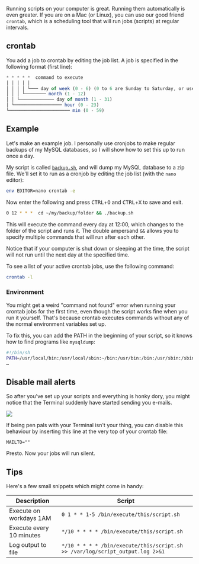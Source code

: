 Running scripts on your computer is great. Running them automatically is even greater. If you are on a Mac (or Linux), you can use our good friend `crontab`, which is a scheduling tool that will run jobs (scripts) at regular intervals.

<!-- more-->

## crontab

You add a job to crontab by editing the job list. A job is specified in the following format (first line):

```js
* * * * *  command to execute
│ │ │ │ │
│ │ │ │ └─── day of week (0 - 6) (0 to 6 are Sunday to Saturday, or use names; 7 is Sunday, the same as 0)
│ │ │ └──────── month (1 - 12)
│ │ └───────────── day of month (1 - 31)
│ └────────────────── hour (0 - 23)
└─────────────────────── min (0 - 59)
```

## Example

Let's make an example job. I personally use cronjobs to make regular backups of my MySQL databases, so I will show how to set this up to run once a day.

My script is called [`backup.sh`](https://gist.github.com/omichelsen/8968ea562fe646b78780), and will dump my MySQL database to a zip file. We'll set it to run as a cronjob by editing the job list (with the `nano` editor):

```bash
env EDITOR=nano crontab -e
```

Now enter the following and press <kbd>CTRL</kbd>+<kbd>O</kbd> and <kbd>CTRL</kbd>+<kbd>X</kbd> to save and exit.

```bash
0 12 * * *  cd ~/my/backup/folder && ./backup.sh
```

This will execute the command every day at 12:00, which changes to the folder of the script and runs it. The double ampersand `&&` allows you to specify multiple commands that will run after each other. 

Notice that if your computer is shut down or sleeping at the time, the script will not run until the next day at the specified time.

To see a list of your active crontab jobs, use the following command:

```bash
crontab -l
```

### Environment

You might get a weird "command not found" error when running your crontab jobs for the first time, even though the script works fine when you run it yourself. That's because crontab executes commands without any of the normal environment variables set up.

To fix this, you can add the PATH in the beginning of your script, so it knows how to find programs like `mysqldump`:

```bash
#!/bin/sh
PATH=/usr/local/bin:/usr/local/sbin:~/bin:/usr/bin:/bin:/usr/sbin:/sbin
…
```

## Disable mail alerts

So after you've set up your scripts and everything is honky dory, you might notice that the Terminal suddenly have started sending you e-mails.

![](/images/blog/schedule-jobs-with-crontab-on-mac-osx/you-have-mail.png)

If being pen pals with your Terminal isn't your thing, you can disable this behaviour by inserting this line at the very top of your crontab file:

    MAILTO=""

Presto. Now your jobs will run silent.

## Tips

Here's a few small snippets which might come in handy:

| Description              | Script                   |  
| ------------------------ | ------------------------ |  
| Execute on workdays 1AM  | `0 1 * * 1-5 /bin/execute/this/script.sh`  |
| Execute every 10 minutes | `*/10 * * * * /bin/execute/this/script.sh` |
| Log output to file       | `*/10 * * * * /bin/execute/this/script.sh >> /var/log/script_output.log 2>&1` |